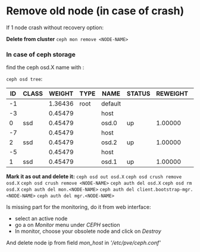 # Remove old node (in case of crash)
If 1 node crash without recovery option:

**Delete from cluster** `ceph mon remove <NODE-NAME>`

### In case of ceph storage
find the ceph osd.X name with :

`ceph osd tree`:

| ID  | CLASS | WEIGHT  | TYPE | NAME             | STATUS | REWEIGHT | PRI-AFF |
|-----|-------|---------|------|------------------|--------|----------|---------|
| -1  |       | 1.36436 | root | default          |        |          |         |
| -3  |       | 0.45479 |      | host <NODE-NAME1>|        |          |         |
|  0  | ssd   | 0.45479 |      | osd.0            | up     | 1.00000  | 1.00000 |
| -7  |       | 0.45479 |      | host <NODE-NAME2>|        |          |         |
|  2  | ssd   | 0.45479 |      | osd.2            | up     | 1.00000  | 1.00000 |
| -5  |       | 0.45479 |      | host <NODE-NAME3>|        |          |         |
|  1  | ssd   | 0.45479 |      | osd.1            | up     | 1.00000  | 1.00000 |

**Mark it as out and delete it:** `ceph osd out osd.X` `ceph osd crush remove osd.X` `ceph osd crush remove <NODE-NAME>` `ceph auth del osd.X` `ceph osd rm osd.X` `ceph auth del mon.<NODE-NAME>` `ceph auth del client.bootstrap-mgr.<NODE-NAME>` `ceph auth del mgr.<NODE-NAME>`

Is missing part for the monitoring, do it from web interface:
- select an active node
- go a on *Monitor* menu under *CEPH* section
- In monitor, choose your obsolete node and click on *Destroy*

And delete node ip from field *mon_host* in *'/etc/pve/ceph.conf'*